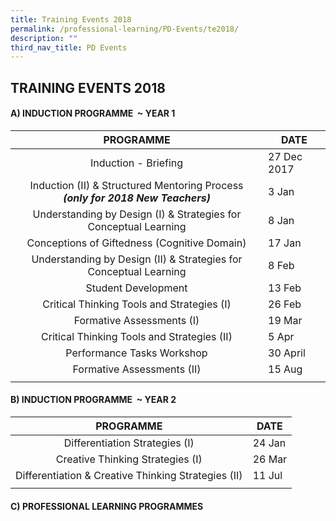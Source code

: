 ```yaml
---
title: Training Events 2018
permalink: /professional-learning/PD-Events/te2018/
description: ""
third_nav_title: PD Events
---
```

## TRAINING EVENTS 2018

#### A) INDUCTION PROGRAMME  ~ YEAR 1 

| **PROGRAMME**  | **DATE**  |
|:-:|---|
| Induction - Briefing  | 27 Dec 2017  |
| Induction (II) & Structured Mentoring Process<br>**_(only for_** **_2018_** **_New Teachers)_**  | 3 Jan  |
| Understanding by Design (I) & Strategies for Conceptual Learning  | 8 Jan  |
|  Conceptions of Giftedness (Cognitive Domain) | 17 Jan  |
|Understanding by Design (II) & Strategies for Conceptual Learning   |  8 Feb |
| Student Development  | 13 Feb  |
| Critical Thinking Tools and Strategies (I) | 26 Feb  |
| Formative Assessments (I)  | 19 Mar  |
| Critical Thinking Tools and Strategies (II)  | 5 Apr  |
|Performance Tasks Workshop   | 30 April  |
| Formative Assessments (II)  |15 Aug   |
|   |   |

#### B) INDUCTION PROGRAMME  ~ YEAR 2

| **PROGRAMME**  | **DATE**  |
|:-:|---|
|  Differentiation Strategies (I) | 24 Jan  |
|  Creative Thinking Strategies (I) | 26 Mar  |
| Differentiation & Creative Thinking Strategies (II)  | 11 Jul  |
|   |   |

#### C) PROFESSIONAL LEARNING PROGRAMMES

